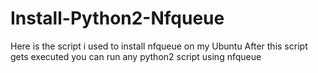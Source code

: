 # Install-Python2-Nfqueue
Here is the script i used to install nfqueue on my Ubuntu
After this script gets executed you can run any python2 script using nfqueue
